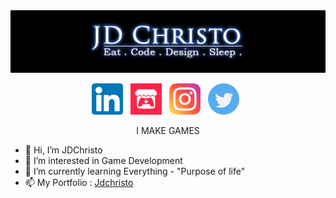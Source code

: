 <a href="https://jdchristo.github.io/portfolio/">
<img align="centre" src="https://github.com/JDChristo/JDChristo/blob/main/img/2.jpg?raw=tru">
</a>
<p align="center">
<a href = "https://www.linkedin.com/in/jerrin-thomas-7b1b80152/">
<img width="50" height="50" src="https://github.com/JDChristo/JDChristo/blob/main/img/linkedin.png"></a>&nbsp;&nbsp;
<a href = "https://jd-christo.itch.io/">
<img width="50" height="50" src="https://github.com/JDChristo/JDChristo/blob/main/img/itch.png"></a>&nbsp;&nbsp;
<a href = "https://www.instagram.com/jd_christo/">
<img width="50" height="50" src="https://github.com/JDChristo/JDChristo/blob/main/img/instagram.png"></a>&nbsp;&nbsp;
<a href = "https://twitter.com/jd1678">
<img width="50" height="50" src="https://github.com/JDChristo/JDChristo/blob/main/img/twitter.png"></a>&nbsp;&nbsp;
</p>
<p align="center">
I MAKE GAMES
</p>

- 👋 Hi, I’m JDChristo
- 👀 I’m interested in Game Development
- 🌱 I’m currently learning Everything - "Purpose of life"
- 📫 My Portfolio : [Jdchristo](https://jdchristo.github.io/portfolio/work.html)
